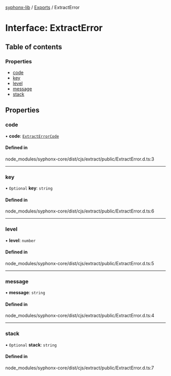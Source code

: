 [syphonx-lib](../README.md) / [Exports](../modules.md) / ExtractError

# Interface: ExtractError

## Table of contents

### Properties

- [code](ExtractError.md#code)
- [key](ExtractError.md#key)
- [level](ExtractError.md#level)
- [message](ExtractError.md#message)
- [stack](ExtractError.md#stack)

## Properties

### code

• **code**: [`ExtractErrorCode`](../modules.md#extracterrorcode)

#### Defined in

node_modules/syphonx-core/dist/cjs/extract/public/ExtractError.d.ts:3

___

### key

• `Optional` **key**: `string`

#### Defined in

node_modules/syphonx-core/dist/cjs/extract/public/ExtractError.d.ts:6

___

### level

• **level**: `number`

#### Defined in

node_modules/syphonx-core/dist/cjs/extract/public/ExtractError.d.ts:5

___

### message

• **message**: `string`

#### Defined in

node_modules/syphonx-core/dist/cjs/extract/public/ExtractError.d.ts:4

___

### stack

• `Optional` **stack**: `string`

#### Defined in

node_modules/syphonx-core/dist/cjs/extract/public/ExtractError.d.ts:7
